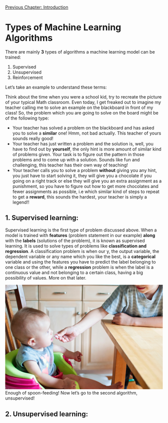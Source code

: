 [Previous Chapter: Introduction](https://github.com/pbharathreddy/Machine-Learning/blob/master/README.md)

# Types of Machine Learning Algorithms
There are mainly **3** types of algorithms a machine learning model can be trained:
1. Supervised 
1. Unsupervised
1. Reinforcement

Let’s take an example to understand these terms:

Think about the time when you were a school kid, try to recreate the picture of your typical Math classroom. Even today, I get freaked out to imagine my teacher calling me to solve an example on the blackboard in front of my class! 
So, the problem which you are going to solve on the board might be of the following type:
* Your teacher has solved a problem on the blackboard and has asked you to solve a **similar** one! Hmm, not bad actually. This teacher of yours sounds really good!
* Your teacher has just written a problem and the solution is, well, you have to find out by **yourself**, the only hint is more amount of similar kind of problems given. Your task is to figure out the pattern in those problems and to come up with a solution. Sounds like fun and challenging, this teacher has their own way of teaching!
* Your teacher calls you to solve a problem **without** giving you any hint, you just have to start solving it, they will give you a chocolate if you going on a right track  or else they will give you an extra assignment as a punishment, so you have to figure out how to get more chocolates and fewer assignments as possible, i.e which similar kind of steps to repeat to get a **reward**, this sounds the hardest, your teacher is simply a legend!!

## 1. Supervised learning:
Supervised learning is the first type of problem discussed above. When a model is trained with **features** (problem statement in our example) **along** with the **labels** (solutions of the problem), it is known as supervised learning. It is used to solve types of problems like **classification and regression**.
A classification problem is when our y, the output variable, the dependent variable or any name which you like the best, is a **categorical** variable and using the features you have to predict the label belonging to one class or the other, while a **regression** problem is when the label is a continuous value and not belonging to a certain class, having a big possibility of values. More on that later.


![Spoon-feeding image](../images/spoon-feeding.jpg)
Enough of spoon-feeding! Now let’s go to the second algorithm, unsupervised!

## 2. Unsupervised learning:

